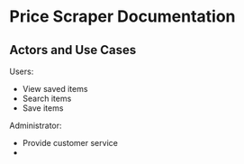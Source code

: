 # Price Scraper Documentation

## Actors and Use Cases
Users:
- View saved items
- Search items
- Save items

Administrator:
- Provide customer service
- 
